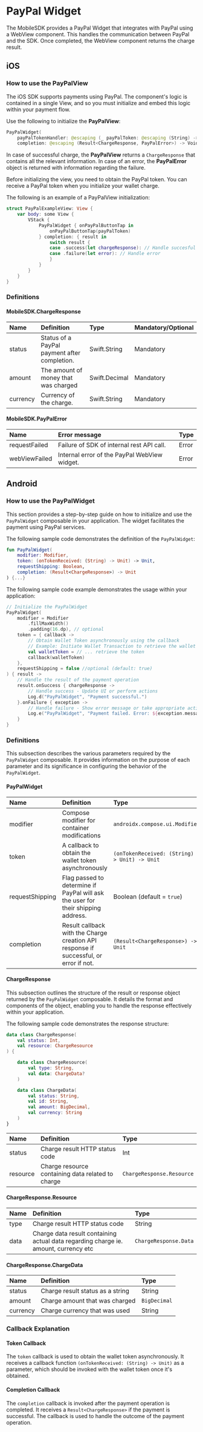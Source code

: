 # PayPal Widget

The MobileSDK provides a PayPal Widget that integrates with PayPal using a WebView component. This handles the communication between PayPal and the SDK. Once completed, the WebView component returns the charge result.

## iOS

### How to use the PayPalView

The iOS SDK supports payments using PayPal. The component's logic is contained in a single View, and so you must initialize and embed this logic within your payment flow.

Use the following to initialize the **PayPalView**:

```Swift
PayPalWidget(
    payPalTokenHandler: @escaping (_ payPalToken: @escaping (String) -> Void) -> Void,
    completion: @escaping (Result<ChargeResponse, PayPalError>) -> Void)
```

In case of successful charge, the **PayPalView** returns a `ChargeResponse` that contains all the relevant information. In case of an error, the **PayPalError** object is returned with information regarding the failure.

Before initializing the view, you need to obtain the PayPal token. You can receive a PayPal token when you initialize your wallet charge.

The following is an example of a PayPalView initialization:

```Swift
struct PayPalExampleView: View {
    var body: some View {
        VStack {
            PayPalWidget { onPayPalButtonTap in
                onPayPalButtonTap(payPalToken)
            } completion: { result in
                switch result {
                case .success(let chargeResponse): // Handle succesful charge response
                case .failure(let error): // Handle error
                }
            }
        }
    }
}
```

### Definitions

#### MobileSDK.ChargeResponse

| Name     | Definition                                   | Type          | Mandatory/Optional |
| :------- | :------------------------------------------- | :------------ | :----------------- |
| status   | Status of a PayPal payment after completion. | Swift.String  | Mandatory          |
| amount   | The amount of money that was charged         | Swift.Decimal | Mandatory          |
| currency | Currency of the charge.                      | Swift.String  | Mandatory          |

#### MobileSDK.PayPalError

| Name          | Error message                                | Type  |
| :------------ | :------------------------------------------- | :---- |
| requestFailed | Failure of SDK of internal rest API call.    | Error |
| webViewFailed | Internal error of the PayPal WebView widget. | Error |

## Android

### How to use the PayPalWidget

This section provides a step-by-step guide on how to initialize and use the `PayPalWidget` composable in your application. The widget facilitates the payment using PayPal services.

The following sample code demonstrates the definition of the `PayPalWidget`:

```Kotlin
fun PayPalWidget(
    modifier: Modifier,
    token: (onTokenReceived: (String) -> Unit) -> Unit,
    requestShipping: Boolean,
    completion: (Result<ChargeResponse>) -> Unit
) {...}
```

The following sample code example demonstrates the usage within your application:

```Kotlin
// Initialize the PayPalWidget
PayPalWidget(
    modifier = Modifier
        .fillMaxWidth()
        .padding(16.dp), // optional
    token = { callback ->
        // Obtain Wallet Token asynchronously using the callback
        // Example: Initiate Wallet Transaction to retrieve the wallet token
        val walletToken = // ... retrieve the token
        callback(walletToken)
    },
    requestShipping = false //optional (default: true)
) { result ->
    // Handle the result of the payment operation
    result.onSuccess { chargeResponse ->
        // Handle success - Update UI or perform actions
        Log.d("PayPalWidget", "Payment successful.")
    }.onFailure { exception ->
        // Handle failure - Show error message or take appropriate action
        Log.e("PayPalWidget", "Payment failed. Error: ${exception.message}")
    }
}
```

### Definitions

This subsection describes the various parameters required by the `PayPalWidget` composable. It provides information on the purpose of each parameter and its significance in configuring the behavior of the `PayPalWidget`.

#### PayPalWidget

| Name            | Definition                                                                            | Type                                          | Mandatory/Optional |
| :-------------- | :------------------------------------------------------------------------------------ | :-------------------------------------------- | :----------------- |
| modifier        | Compose modifier for container modifications                                          | `androidx.compose.ui.Modifier`                | Optional           |
| token           | A callback to obtain the wallet token asynchronously                                  | `(onTokenReceived: (String) -> Unit) -> Unit` | Mandatory          |
| requestShipping | Flag passed to determine if PayPal will ask the user for their shipping address.      | Boolean (default = `true`)                    | Optional           |
| completion      | Result callback with the Charge creation API response if successful, or error if not. | `(Result<ChargeResponse>) -> Unit`            | Mandatory          |

#### ChargeResponse

This subsection outlines the structure of the result or response object returned by the `PayPalWidget` composable. It details the format and components of the object, enabling you to handle the response effectively within your application.

The following sample code demonstrates the response structure:

```Kotlin
data class ChargeResponse(
    val status: Int,
    val resource: ChargeResource
) {

    data class ChargeResource(
        val type: String,
        val data: ChargeData?
    )

    data class ChargeData(
        val status: String,
        val id: String,
        val amount: BigDecimal,
        val currency: String
    )
}
```

| Name     | Definition                                        | Type                      |
| :------- | :------------------------------------------------ | :------------------------ |
| status   | Charge result HTTP status code                    | Int                       |
| resource | Charge resource containing data related to charge | `ChargeResponse.Resource` |

#### ChargeResponse.Resource

| Name | Definition                                                                          | Type                  |
| :--- | :---------------------------------------------------------------------------------- | :-------------------- |
| type | Charge result HTTP status code                                                      | String                |
| data | Charge data result containing actual data regarding charge ie. amount, currency etc | `ChargeResponse.Data` |

#### ChargeResponse.ChargeData

| Name     | Definition                       | Type         |
| :------- | :------------------------------- | :----------- |
| status   | Charge result status as a string | String       |
| amount   | Charge amount that was charged   | `BigDecimal` |
| currency | Charge currency that was used    | String       |

### Callback Explanation

#### Token Callback

The `token` callback is used to obtain the wallet token asynchronously. It receives a callback function `(onTokenReceived: (String) -> Unit)` as a parameter, which should be invoked with the wallet token once it's obtained.

#### Completion Callback

The `completion` callback is invoked after the payment operation is completed. It receives a `Result<ChargeResponse>` if the payment is successful. The callback is used to handle the outcome of the payment operation.
